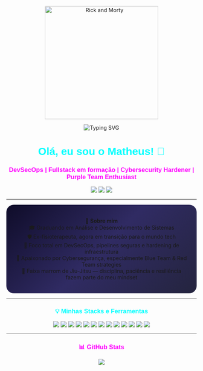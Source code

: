 <p align="center">
  <img src="https://i.postimg.cc/43zwDJgQ/Season-4-Episode-3-GIF-by-Rick-and-Morty.gif" alt="Rick and Morty" width="300"/>
</p>

<p align="center">
  <img src="https://readme-typing-svg.demolab.com/?lines=DevSecOps+em+formação;Purple+Team+futuro;Fullstack+Developer;Cybersecurity+Hardening+Lover;&center=true&width=800&height=50&color=00FFFF&vCenter=true&size=24" alt="Typing SVG">
</p>

<h1 align="center" style="font-family: 'Orbitron', sans-serif; color: #00FFFF;">Olá, eu sou o Matheus! 👋</h1>
<h3 align="center" style="font-family: 'Orbitron', sans-serif; color: #FF00FF;">DevSecOps | Fullstack em formação | Cybersecurity Hardener | Purple Team Enthusiast</h3>

<p align="center">
  <img src="https://img.shields.io/badge/Status-Always%20Learning-blue?style=for-the-badge&logo=openbadges" />
  <img src="https://img.shields.io/badge/Focus-DevSecOps%20%7C%20Purple%20Team-critical?style=for-the-badge&logo=probot" />
  <img src="https://img.shields.io/badge/Role-Cybersecurity%20Student-success?style=for-the-badge&logo=github" />
</p>

---

<div align="center" style="background: linear-gradient(135deg, #0f0c29, #302b63, #24243e); padding: 20px; border-radius: 20px;">

🌟 <b>Sobre mim</b>  
🎓 Graduando em Análise e Desenvolvimento de Sistemas  
🛡️ Ex-fisioterapeuta, agora em transição para o mundo tech  
🧠 Foco total em DevSecOps, pipelines seguras e hardening de infraestrutura  
🔐 Apaixonado por Cybersegurança, especialmente Blue Team & Red Team strategies  
🥋 Faixa marrom de Jiu-Jitsu — disciplina, paciência e resiliência fazem parte do meu mindset  

</div>

---

<h3 align="center" style="font-family: 'Orbitron', sans-serif; color: #00FFFF;">💡 Minhas Stacks e Ferramentas</h3>

<p align="center">
  <img src="https://img.shields.io/badge/Code-JavaScript-informational?style=flat&logo=javascript&color=F7DF1E" />
  <img src="https://img.shields.io/badge/Language-Python-informational?style=flat&logo=python&color=3776AB" />
  <img src="https://img.shields.io/badge/Language-Bash-informational?style=flat&logo=gnu-bash&color=4EAA25" />
  <img src="https://img.shields.io/badge/Infra-Docker-informational?style=flat&logo=docker&color=2496ED" />
  <img src="https://img.shields.io/badge/Infra-Kubernetes-informational?style=flat&logo=kubernetes&color=326CE5" />
  <img src="https://img.shields.io/badge/CI/CD-GitHub_Actions-informational?style=flat&logo=githubactions&color=2088FF" />
  <img src="https://img.shields.io/badge/Security-Hardening-informational?style=flat&logo=linux&color=FCC624" />
  <img src="https://img.shields.io/badge/Monitoring-Grafana-informational?style=flat&logo=grafana&color=F46800" />
  <img src="https://img.shields.io/badge/Scanner-Nmap-informational?style=flat&logo=nmap&color=5A5A5A" />
  <img src="https://img.shields.io/badge/Scanner-Burp%20Suite-informational?style=flat&logo=burpsuite&color=ff6600" />
  <img src="https://img.shields.io/badge/Platform-HackTheBox-informational?style=flat&logo=hackthebox&color=9FEF00" />
  <img src="https://img.shields.io/badge/Platform-TryHackMe-informational?style=flat&logo=tryhackme&color=212C42" />
  <img src="https://img.shields.io/badge/Version%20Control-Git-informational?style=flat&logo=git&color=F05032" />
</p>

---

<h3 align="center" style="font-family: 'Orbitron', sans-serif; color: #FF00FF;">📊 GitHub Stats</h3>
<p align="center">
  <img src="https://github-readme-stats.vercel.app/api?username=matheuslimabjj&show_icons=true&theme=radical&hide_border=true" />
</p>

<p align="center">
  <img src="https://github-readme-stats.vercel.app/api/top-langs?username=matheuslimabjj

